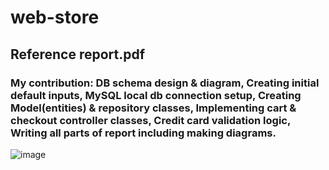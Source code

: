# web-store
## Reference report.pdf
### My contribution: DB schema design & diagram, Creating initial default inputs, MySQL local db connection setup, Creating Model(entities) & repository classes, Implementing cart & checkout controller classes, Credit card validation logic, Writing all parts of report including making diagrams.

![image](https://user-images.githubusercontent.com/82852354/211904902-dbb829bc-f58c-4036-8736-3d9bd44a295a.png)
